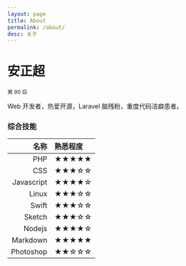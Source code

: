 ```yaml
---
layout: page
title: About
permalink: /about/
desc: 关于
---
```


安正超
===
<small>男 90 后</small>

Web 开发者，热爱开源，Laravel 脑残粉，重度代码洁癖患者。

### 综合技能

| 名称 | 熟悉程度
|--:|:--|
| PHP | ★★★★★ |
| CSS | ★★★☆☆ |
| Javascript | ★★★★☆ |
| Linux | ★★★☆☆ |
| Swift | ★★★☆☆ |
| Sketch | ★★★☆☆ |
| Nodejs | ★★★★☆ |
| Markdown | ★★★★★ |
| Photoshop | ★★☆☆☆ |
